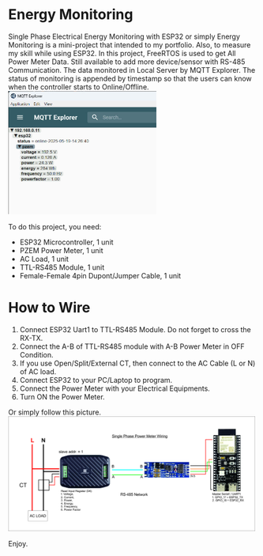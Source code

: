 # Energy Monitoring
Single Phase Electrical Energy Monitoring with ESP32 or simply Energy Monitoring is a mini-project that intended to my portfolio. Also, to measure my skill while using ESP32.
In this project, FreeRTOS is used to get All Power Meter Data. Still available to add more device/sensor with RS-485 Communication. The data monitored in Local Server by MQTT Explorer. 
The status of monitoring is appended by timestamp so that the users can know when the controller starts to Online/Offline.  
<img src="images/gathered data by MQTT Explorer.jpg" alt="gathered data by MQTT Explorer" width="300">  

To do this project, you need:
- ESP32 Microcontroller, 1 unit
- PZEM Power Meter, 1 unit
- AC Load, 1 unit
- TTL-RS485 Module, 1 unit
- Female-Female 4pin Dupont/Jumper Cable, 1 unit

# How to Wire
1. Connect ESP32 Uart1 to TTL-RS485 Module. Do not forget to cross the RX-TX.
2. Connect the A-B of TTL-RS485 module with A-B Power Meter in OFF Condition.
3. If you use Open/Split/External CT, then connect to the AC Cable (L or N) of AC load.
4. Connect ESP32 to your PC/Laptop to program.
5. Connect the Power Meter with your Electrical Equipments.
6. Turn ON the Power Meter.

Or simply follow this picture.  
<img src="images/Wiring PZEM-016.jpg" alt="How to Wire" width="500">

Enjoy.
